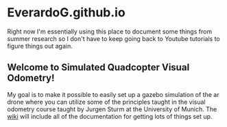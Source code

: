 # EverardoG.github.io
Right now I'm essentially using this place to document some things from summer research so I don't have to keep going back to Youtube tutorials to figure things out again.

## Welcome to Simulated Quadcopter Visual Odometry!
My goal is to make it possible to easily set up a gazebo simulation of the ar drone where you can utilize some of the principles taught in the visual odometry course taught by Jurgen Sturm at the University of Munich. The [wiki](placeholder.html) will include all of the documentation for getting lots of things set up.
